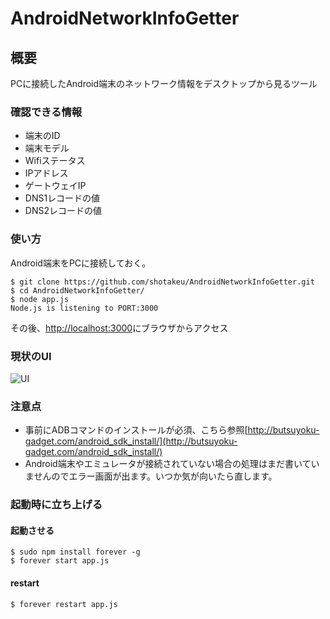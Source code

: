 # AndroidNetworkInfoGetter

## 概要
PCに接続したAndroid端末のネットワーク情報をデスクトップから見るツール

### 確認できる情報
* 端末のID
* 端末モデル
* Wifiステータス
* IPアドレス
* ゲートウェイIP
* DNS1レコードの値
* DNS2レコードの値


### 使い方
Android端末をPCに接続しておく。
```
$ git clone https://github.com/shotakeu/AndroidNetworkInfoGetter.git
$ cd AndroidNetworkInfoGetter/
$ node app.js 
Node.js is listening to PORT:3000
```
その後、[http://localhost:3000](http://localhost:3000/)にブラウザからアクセス

### 現状のUI
![UI](http://takelab.sub.jp/wp-content/uploads/スクリーンショット-2017-09-17-10.32.29.png "UI")

### 注意点
* 事前にADBコマンドのインストールが必須、こちら参照[http://butsuyoku-gadget.com/android_sdk_install/](http://butsuyoku-gadget.com/android_sdk_install/)
* Android端末やエミュレータが接続されていない場合の処理はまだ書いていませんのでエラー画面が出ます。いつか気が向いたら直します。

### 起動時に立ち上げる
#### 起動させる
```
$ sudo npm install forever -g
$ forever start app.js
```

#### restart
```
$ forever restart app.js
```
